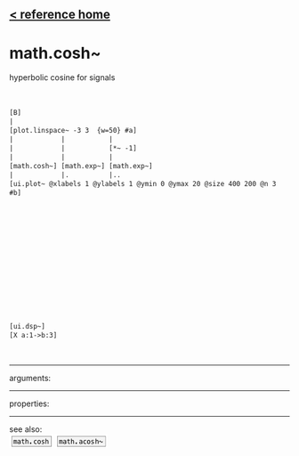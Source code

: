 [< reference home](ceammc_lib.html)
---

# math.cosh~


hyperbolic cosine for signals

```


[B]
|
[plot.linspace~ -3 3  {w=50} #a]
|            |           |
|            |           [*~ -1]
|            |           |
[math.cosh~] [math.exp~] [math.exp~]
|            |.          |..
[ui.plot~ @xlabels 1 @ylabels 1 @ymin 0 @ymax 20 @size 400 200 @n 3 #b]














[ui.dsp~]
[X a:1->b:3]

            
```

---
arguments:


---
properties:


---
see also:<br>
[![math.cosh](img/object_math.cosh.png)](math.cosh.html)
[![math.acosh~](img/object_math.acosh~.png)](math.acosh~.html)

